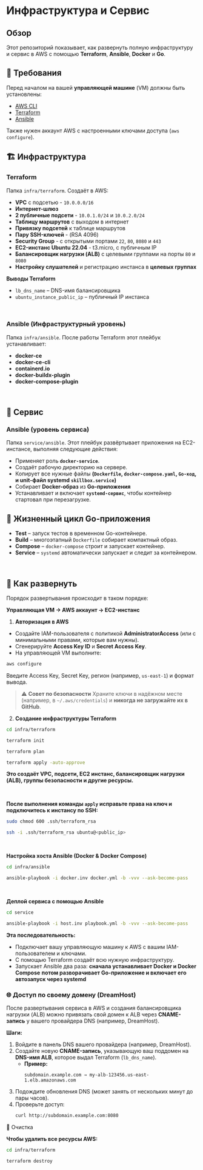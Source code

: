 # Инфраструктура и Сервис

## Обзор
Этот репозиторий показывает, как развернуть полную инфраструктуру и сервис в AWS с помощью **Terraform**, **Ansible**, **Docker** и **Go**.

## 🔧 Требования

Перед началом на вашей **управляющей машине** (VM) должны быть установлены:

* [AWS CLI](https://docs.aws.amazon.com/cli/latest/userguide/install-cliv2.html)
* [Terraform](https://developer.hashicorp.com/terraform/downloads)
* [Ansible](https://docs.ansible.com/ansible/latest/installation_guide/)

Также нужен аккаунт AWS с настроенными ключами доступа (`aws configure`).

## 🏗️ Инфраструктура

### Terraform 
Папка `infra/terraform`.
Cоздаёт в AWS:

- **VPC** с подсетью - `10.0.0.0/16`
- **Интернет-шлюз**
- **2 публичные подсети** - `10.0.1.0/24` и `10.0.2.0/24`
- **Таблицу маршрутов** с выходом в интернет
- **Привязку подсетей** к таблице маршрутов
- **Пару SSH-ключей** - (RSA 4096)
- **Security Group** -  с открытыми портами `22`, `80`, `8080` и `443`
- **EC2-инстанс Ubuntu 22.04** - t3.micro, с публичным IP
- **Балансировщик нагрузки (ALB)** с целевыми группами на порты `80` и `8080`
- **Настройку слушателей** и регистрацию инстанса в **целевых группах**

**Выводы Terraform**

* `lb_dns_name` – DNS-имя балансировщика
* `ubuntu_instance_public_ip` – публичный IP инстанса

<br>

### Ansible (Инфраструктурный уровень)

Папка `infra/ansible`. 
После работы Terraform этот плейбук устанавливает:
- **docker-ce**
- **docker-ce-cli**
- **containerd.io**
- **docker-buildx-plugin** 
- **docker-compose-plugin**

<br>

## 🚀 Сервис

### Ansible (уровень сервиса)
Папка `service/ansible`.
Этот плейбук развёртывает приложения на EC2-инстансе, выполняя следующие действия:

- Применяет роль **`docker-service`**.
- Создаёт рабочую директорию на сервере.
- Копирует все нужные файлы **(`Dockerfile`, `docker-compose.yaml`, `Go-код`, и unit-файл systemd `skillbox.service`)**
- Собирает **Docker-образ** из **Go-приложения**
- Устанавливает и включает **`systemd-сервис`**, чтобы контейнер стартовал при перезагрузке.

## 🐹 Жизненный цикл Go-приложения

- **Test** – запуск тестов в временном Go-контейнере.
- **Build** – многоэтапный `Dockerfile` собирает компактный образ.
- **Compose** – `docker-compose` строит и запускает контейнер.
- **Service** – `systemd` автоматически запускает и следит за контейнером.

<br>

## 🧭 Как развернуть

Порядок развертывания происходит в таком порядке:

**Управляющая VM → AWS аккаунт → EC2-инстанс**

1. **Авторизация в AWS**
- Создайте IAM-пользователя с политикой **AdministratorAccess** (или с минимальными правами, которые вам нужны).
- Сгенерируйте **Access Key ID** и **Secret Access Key**.
- На управляющей VM выполните:
```bash
aws configure
```
Введите Access Key, Secret Key, регион (например, `us-east-1`) и формат вывода.

> ⚠️ **Совет по безопасности** 
> Храните ключи в надёжном месте (например, в `~/.aws/credentials`) и **никогда не загружайте их в GitHub**.

2. **Создание инфраструктуры Terraform**
```bash
cd infra/terraform
```

```bash
terraform init
```

```bash
terraform plan
```

```bash
terraform apply -auto-approve
```

**Это создаёт VPC, подсети, EC2 инстанс, балансировщик нагрузки (ALB), группы безопасности и другие ресурсы.**

<br>

**После выполнения команды `apply` исправьте права на ключ и подключитесь к инстансу по SSH:**

```bash
sudo chmod 600 .ssh/terraform_rsa
```

```bash
ssh -i .ssh/terraform_rsa ubuntu@<public_ip>
```

<br>

**Настройка хоста Ansible (Docker & Docker Compose)**

```bash
cd infra/ansible
```

```bash
ansible-playbook -i docker.inv docker.yml -b -vvv --ask-become-pass
```

<br>

**Деплой сервиса с помощью Ansible** 

```bash
cd service
```

```bash
ansible-playbook -i host.inv playbook.yml -b -vvv --ask-become-pass
```

**Эта последовательность:**
- Подключает вашу управляющую машину к AWS с вашим IAM-пользователем и ключами.
- С помощью Terraform создаёт всю нужную инфраструктуру.
- Запускает Ansible два раза:
  **сначала устанавливает Docker и Docker Compose**
  **потом разворачивает Go-приложение и включает его автозапуск через systemd**

### 🌐 Доступ по своему домену (DreamHost)

После развертывания сервиса в AWS и создания балансировщика нагрузки (ALB) можно привязать свой домен к ALB через **CNAME-запись** у вашего провайдера DNS (например, DreamHost).

**Шаги:**

1. Войдите в панель DNS вашего провайдера (например, DreamHost).
2. Создайте новую **CNAME-запись**, указывающую ваш поддомен на **DNS-имя ALB**, которое выдал Terraform (`lb_dns_name`).
   - **Пример:**
     ```
     subdomain.example.com → my-alb-123456.us-east-1.elb.amazonaws.com
     ```
3. Подождите обновления DNS (может занять от нескольких минут до пары часов).
4. Проверьте доступ:
   ```bash
   curl http://subdomain.example.com:8080

🧹 Очистка

**Чтобы удалить все ресурсы AWS:**

```bash
cd infra/terraform
```

```bash
terraform destroy
```